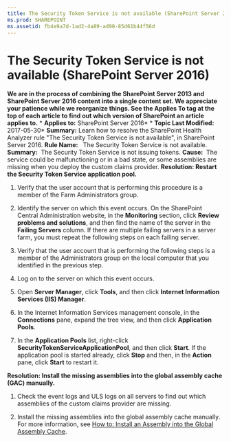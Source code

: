 ```yaml
---
title: The Security Token Service is not available (SharePoint Server 2016)
ms.prod: SHAREPOINT
ms.assetid: fb4e9a7d-1ad2-4a89-ad90-85d61b44f56d
---
```



# The Security Token Service is not available (SharePoint Server 2016)
 **We are in the process of combining the SharePoint Server 2013 and SharePoint Server 2016 content into a single content set. We appreciate your patience while we reorganize things. See the Applies To tag at the top of each article to find out which version of SharePoint an article applies to.** * **Applies to:** SharePoint Server 2016*  * **Topic Last Modified:** 2017-05-30* **Summary:** Learn how to resolve the SharePoint Health Analyzer rule "The Security Token Service is not available", in SharePoint Server 2016. **Rule Name:**   The Security Token Service is not available. **Summary:**  The Security Token Service is not issuing tokens. **Cause:**  The service could be malfunctioning or in a bad state, or some assemblies are missing when you deploy the custom claims provider. **Resolution: Restart the Security Token Service application pool.**
1. Verify that the user account that is performing this procedure is a member of the Farm Administrators group.
    
  
2. Identify the server on which this event occurs. On the SharePoint Central Administration website, in the **Monitoring** section, click **Review problems and solutions**, and then find the name of the server in the **Failing Servers** column. If there are multiple failing servers in a server farm, you must repeat the following steps on each failing server.
    
  
3. Verify that the user account that is performing the following steps is a member of the Administrators group on the local computer that you identified in the previous step.
    
  
4. Log on to the server on which this event occurs.
    
  
5. Open **Server Manager**, click **Tools**, and then click **Internet Information Services (IIS) Manager**.
    
  
6. In the Internet Information Services management console, in the **Connections** pane, expand the tree view, and then click **Application Pools**.
    
  
7. In the **Application Pools** list, right-click **SecurityTokenServiceApplicationPool**, and then click **Start**. If the application pool is started already, click **Stop** and then, in the **Action** pane, click **Start** to restart it.
    
  
 **Resolution: Install the missing assemblies into the global assembly cache (GAC) manually.**
1. Check the event logs and ULS logs on all servers to find out which assemblies of the custom claims provider are missing.
    
  
2. Install the missing assemblies into the global assembly cache manually. For more information, see  [How to: Install an Assembly into the Global Assembly Cache](https://go.microsoft.com/fwlink/p/?LinkId=169102).
    
  

